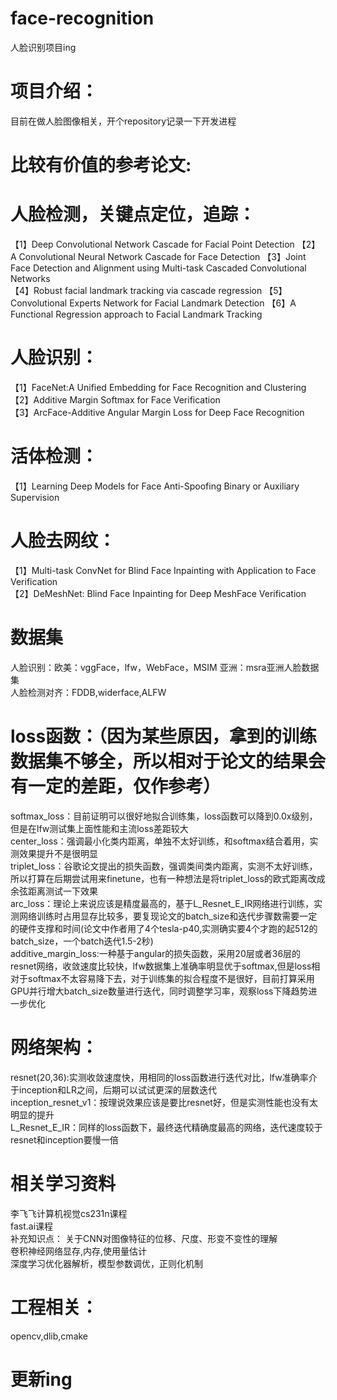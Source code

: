 # face-recognition
人脸识别项目ing<br/>

# 项目介绍：<br/>
目前在做人脸图像相关，开个repository记录一下开发进程<br/>

# 比较有价值的参考论文:<br/>
# 人脸检测，关键点定位，追踪：<br/>
【1】Deep Convolutional Network Cascade for Facial Point Detection
【2】A Convolutional Neural Network Cascade for Face Detection
【3】Joint Face Detection and Alignment using Multi-task Cascaded Convolutional Networks<br/>
【4】Robust facial landmark tracking via cascade regression
【5】Convolutional Experts Network for Facial Landmark Detection
【6】A Functional Regression approach to Facial Landmark Tracking

# 人脸识别：<br/>
【1】FaceNet:A Unified Embedding for Face Recognition and Clustering<br/>
【2】Additive Margin Softmax for Face Verification<br/>
【3】ArcFace-Additive Angular Margin Loss for Deep Face Recognition<br/>
# 活体检测：<br/>
【1】Learning Deep Models for Face Anti-Spoofing Binary or Auxiliary Supervision<br/>
# 人脸去网纹：<br/>
【1】Multi-task ConvNet for Blind Face Inpainting with Application to Face Verification<br/>
【2】DeMeshNet: Blind Face Inpainting for Deep MeshFace Verification<br/>


# 数据集<br/>
人脸识别：欧美：vggFace，lfw，WebFace，MSIM 亚洲：msra亚洲人脸数据集<br/>
人脸检测对齐：FDDB,widerface,ALFW

# loss函数：（因为某些原因，拿到的训练数据集不够全，所以相对于论文的结果会有一定的差距，仅作参考）<br/>
softmax_loss：目前证明可以很好地拟合训练集，loss函数可以降到0.0x级别，但是在lfw测试集上面性能和主流loss差距较大<br/>
center_loss：强调最小化类内距离，单独不太好训练，和softmax结合着用，实测效果提升不是很明显<br/>
triplet_loss：谷歌论文提出的损失函数，强调类间类内距离，实测不太好训练，所以打算在后期尝试用来finetune，也有一种想法是将triplet_loss的欧式距离改成余弦距离测试一下效果<br/>
arc_loss：理论上来说应该是精度最高的，基于L_Resnet_E_IR网络进行训练，实测网络训练时占用显存比较多，要复现论文的batch_size和迭代步骤数需要一定的硬件支撑和时间(论文中作者用了4个tesla-p40,实测确实要4个才跑的起512的batch_size，一个batch迭代1.5-2秒)<br/>
additive_margin_loss:一种基于angular的损失函数，采用20层或者36层的resnet网络，收敛速度比较快，lfw数据集上准确率明显优于softmax,但是loss相对于softmax不太容易降下去，对于训练集的拟合程度不是很好，目前打算采用GPU并行增大batch_size数量进行迭代，同时调整学习率，观察loss下降趋势进一步优化<br/>

# 网络架构：<br/>
resnet(20,36):实测收敛速度快，用相同的loss函数进行迭代对比，lfw准确率介于inception和LR之间，后期可以试试更深的层数迭代<br/>
inception_resnet_v1：按理说效果应该是要比resnet好，但是实测性能也没有太明显的提升<br/>
L_Resnet_E_IR：同样的loss函数下，最终迭代精确度最高的网络，迭代速度较于resnet和inception要慢一倍<br/>

# 相关学习资料
李飞飞计算机视觉cs231n课程<br/>
fast.ai课程<br/>
补充知识点：
关于CNN对图像特征的位移、尺度、形变不变性的理解<br/>
卷积神经网络显存,内存,使用量估计<br/>
深度学习优化器解析，模型参数调优，正则化机制<br/>

# 工程相关：
opencv,dlib,cmake


# 更新ing



